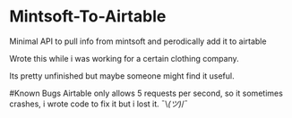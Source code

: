 # Mintsoft-To-Airtable
Minimal API to pull info from mintsoft and perodically add it to airtable

Wrote this while i was working for a certain clothing company. 

Its pretty unfinished but maybe someone might find it useful.

#Known Bugs
Airtable only allows 5 requests per second, so it sometimes crashes, i wrote code to fix it but i lost it. ¯\\_(ツ)_/¯
